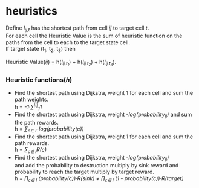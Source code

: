 # heuristics
Define *l*<sub>*ij,t*</sub> has the shortest path from cell *ij* to target cell *t*.  
For each cell the Heuristic Value is the sum of heuristic function on the paths from the cell to each to the target state cell.  
If target state (t<sub>1</sub>, t<sub>2</sub>, t<sub>3</sub>) then 

Heuristic Value(*ij*) = 
h(*l*<sub>*ij,t<sub>1</sub>*</sub>) + h(*l*<sub>*ij,t<sub>2</sub>*</sub>)  + h(*l*<sub>*ij,t<sub>3</sub>*</sub>).

### Heuristic functions(*h*)
- Find the shortest path using Dijkstra, weight 1 for each cell and sum the path weights.  
h = *-1&middot;&sum;<sup>|l|</sup><sub>1</sub>1*
- Find the shortest path using Dijkstra, weight  *-log(probability<sub>*ij*</sub>)* and sum the path rewards.  
h = *&sum;<sub>c&isin; l</sub>-log(probability(c))*
- Find the shortest path using Dijkstra, weight 1 for each cell and sum the path rewards.  
h = *&sum;<sub>c&isin; l</sub>R(c)*
- Find the shortest path using Dijkstra, weight *-log(probability<sub>*ij*</sub>)*  
and add the probability to destruction multiply  by sink reward and probability to reach the target multiply  by target reward.  
h = *&prod;<sub>c&isin; l</sub> (probability(c))&middot;R(sink) + &prod;<sub>c&isin; l</sub> (1 - probability(c))&middot;R(target)*  
